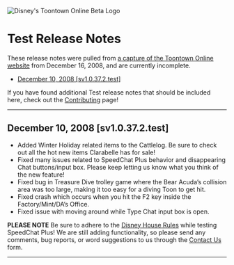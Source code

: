 ![Disney's Toontown Online Beta Logo](https://i.imgur.com/8MvpEZg.jpg)

# Test Release Notes

These release notes were pulled from [a capture of the Toontown Online website](http://web.archive.org/web/20081216101645/http://play.test.toontown.com/news.php) from December 16, 2008, and are currently incomplete.

* [December 10, 2008 [sv1.0.37.2.test]](#december-10-2008-sv10372test)

If you have found additional Test release notes that should be included here, check out the [Contributing](../../CONTRIBUTING.md) page!

---


## December 10, 2008 [sv1.0.37.2.test]

  * Added Winter Holiday related items to the Cattlelog. Be sure to check out all the hot new items Clarabelle has for sale!
  * Fixed many issues related to SpeedChat Plus behavior and disappearing Chat buttons/input box. Please keep letting us know what you think of the new feature!
  * Fixed bug in Treasure Dive trolley game where the Bear Acuda’s collision area was too large, making it too easy for a diving Toon to get hit.
  * Fixed crash which occurs when you hit the F2 key inside the Factory/Mint/DA’s Office.
  * Fixed issue with moving around while Type Chat input box is open.
  
  **PLEASE NOTE**
    Be sure to adhere to the [Disney House Rules](http://web.archive.org/web/20081216004442/http://home.disney.go.com/guestservices/netiquette) while testing SpeedChat Plus! We are still adding functionality, so please send any comments, bug reports, or word suggestions to us through the [Contact Us](http://web.archive.org/web/20081216003434/http://apps.disneyblast.go.com/cgi-bin/mail/generic_mail.cgi?template=toontown/toonhelp.tpl) form.


---
